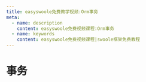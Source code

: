 ```yaml
---
title: easyswoole免费教学视频:Orm事务
meta:
  - name: description
    content: easyswoole免费视频课程:Orm事务
  - name: keywords
    content: easyswoole免费视频课程|swoole框架免费教程
---
```

# 事务
<script type="text/javascript" src="/Js/Ckplayer/ckplayer.js"></script>
<div class="video" style="width: 50rem;height: 30rem;"></div>
<script type="text/javascript">
    var videoObject = {
    		container: '.video',
    		variable: 'player',
    		video:'http://video-oss.easyswoole.com/es-orm/11.%E4%BA%8B%E5%8A%A1.mp4'
    	};
    var player=new ckplayer(videoObject);
</script>
